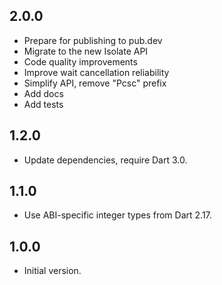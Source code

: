 ## 2.0.0

- Prepare for publishing to pub.dev
- Migrate to the new Isolate API
- Code quality improvements
- Improve wait cancellation reliability
- Simplify API, remove "Pcsc" prefix
- Add docs
- Add tests

## 1.2.0

- Update dependencies, require Dart 3.0.

## 1.1.0

- Use ABI-specific integer types from Dart 2.17.

## 1.0.0

- Initial version.
